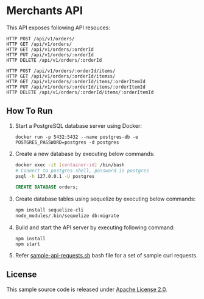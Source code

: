 # Merchants API

This API exposes following API resouces:

```
HTTP POST /api/v1/orders/
HTTP GET /api/v1/orders/
HTTP GET /api/v1/orders/:orderId
HTTP PUT /api/v1/orders/:orderId
HTTP DELETE /api/v1/orders/:orderId

HTTP POST /api/v1/orders/:orderId/items/
HTTP GET /api/v1/orders/:orderId/itemss/
HTTP GET /api/v1/orders/:orderId/items/:orderItemId
HTTP PUT /api/v1/orders/:orderId/items/:orderItemId
HTTP DELETE /api/v1/orders/:orderId/items/:orderItemId
```

## How To Run

1. Start a PostgreSQL database server using Docker:

   ```
   docker run -p 5432:5432 --name postgres-db -e POSTGRES_PASSWORD=postgres -d postgres
   ```

2. Create a new database by executing below commands:
   
   ```bash
   docker exec -it [container-id] /bin/bash
   # Connect to postgres shell, password is postgres
   psql -h 127.0.0.1 -U postgres 
   ```

   ```SQL
   CREATE DATABASE orders;
   ```

3. Create database tables using sequelize by executing below commands:

   ```bash
   npm install sequelize-cli 
   node_modules/.bin/sequelize db:migrate
   
   ```

4. Build and start the API server by executing following command:

   ```
   npm install
   npm start
   ```

5. Refer [sample-api-requests.sh](/sequelize/sample-api-requests.sh) bash file for a set of sample curl requests.

## License
This sample source code is released under [Apache License 2.0](https://www.apache.org/licenses/LICENSE-2.0).
